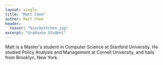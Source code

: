 ```yaml
---
layout: single
title: "Matt Chen"
author: Matt Chen
header:
  teaser: "bio/mattchen.jpg"
excerpt: "Graduate Student" 
---
```


<p>Matt is a Master's student in Computer Science at Stanford University. He studied Policy Analysis and Management at Cornell University, and hails from Brooklyn, New York.</p>
